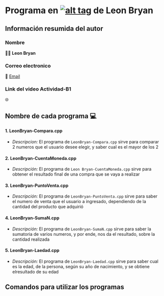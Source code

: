 # Programa en [![alt tag]()](Linux) de Leon Bryan
## Información resumida del autor
### Nombre
   👨‍💻 **Leon Bryan**
### Correo electronico
   📧 [Email](mailto:luis.leon.rodriguez@utelvt.edu.ec?subject=Hi% "Hi!")
### Link del video Actividad-B1
   🌐 
   
## Nombre de cada programa 💻
   #### 1. LeonBryan-Compara.cpp
   - _Descripcion:_ El programa de `LeonBryan-Compara.cpp` sirve para comparar 2 numeros que el usuario desee elegir, y saber cual es el mayor de los 2
   #### 2. LeonBryan-CuentaMoneda.cpp
   - _Descripción:_ El programa de `Leon Bryan-CuentaMoneda.cpp` sirve para obtener el resultado final de una compra que se vaya a realizar
   #### 3. LeonBryan-PuntoVenta.cpp
   - _Descripción:_ El programa de `LeonBryan-PuntoVenta.cpp` sirve para saber el numero de venta que el usuario a ingresado, dependiendo de la cantidad del producto que adquirió
   #### 4. LeonBryan-SumaN.cpp
   - _Descripción:_ El programa de `LeonBryan-SumaN.cpp` sirve para saber la sumatoria de varios numeros, y por ende, nos da el resultado, sobre la cantidad realizada
   #### 5. LeonBryan-Laedad.cpp
   - _Descripción:_ El programa de `LeonBryan-Laedad.cpp` sirve para saber cual es la edad, de la persona, según su año de nacimiento, y se obtiene elresultado de su edad

## Comandos para utilizar los programas
